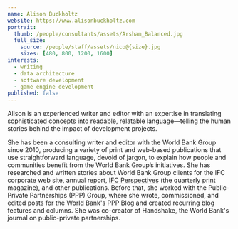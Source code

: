 ```yaml
---
name: Alison Buckholtz
website: https://www.alisonbuckholtz.com
portrait:
  thumb: /people/consultants/assets/Arsham_Balanced.jpg
  full_size:
    source: /people/staff/assets/nico@{size}.jpg
    sizes: [480, 800, 1200, 1600]
interests:
  - writing
  - data architecture
  - software development
  - game engine development
published: false
---
```


Alison is an experienced writer and editor with an expertise in translating sophisticated concepts into readable, relatable language&mdash;telling the human stories behind the impact of development projects.

She has been a consulting writer and editor with the World Bank Group since 2010, producing a variety of print and web-based publications that use straightforward language, devoid of jargon, to explain how people and communities benefit from the World Bank Group’s initiatives. She has researched and written stories about World Bank Group clients for the IFC corporate web site, annual report, [IFC Perspectives](https://www.ifc.org/wps/wcm/connect/news_ext_content/ifc_external_corporate_site/news+and+events/news/perspectives) (the quarterly print magazine), and other publications. Before that, she worked with the Public-Private Partnerships (PPP) Group, where she wrote, commissioned, and edited posts for the World Bank's PPP Blog and created recurring blog features and columns. She was co-creator of Handshake, the World Bank's journal on public-private partnerships.

